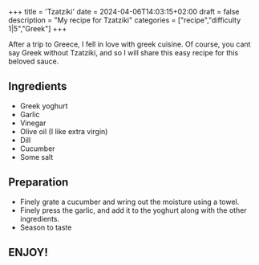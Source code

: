 +++
title = 'Tzatziki'
date = 2024-04-06T14:03:15+02:00
draft = false
description = "My recipe for Tzatziki"
categories = ["recipe","difficulty 1|5","Greek"]
+++

After a trip to Greece, I fell in love with greek cuisine. Of course, you cant say Greek without Tzatziki, and so I will share this easy recipe for this beloved sauce.

## Ingredients
* Greek yoghurt
* Garlic
* Vinegar 
* Olive oil (I like extra virgin)
* Dill
* Cucumber 
* Some salt

## Preparation 
* Finely grate a cucumber and wring out the moisture using a towel. 
* Finely press the garlic, and add it to the yoghurt along with the other ingredients. 
* Season to taste

## ENJOY!




